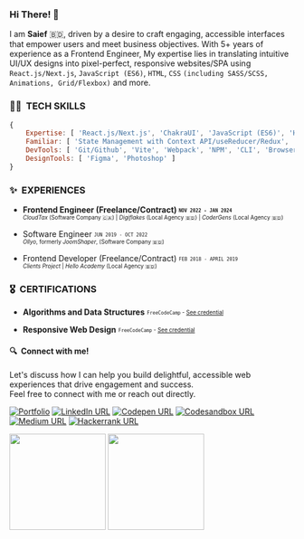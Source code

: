 <!-- ![visitors](https://visitor-badge.glitch.me/badge?page_id=iamsief.iamsaief) -->

### Hi There! 👋

I am **Saief** 🇧🇩, driven by a desire to craft engaging, accessible interfaces that empower users and meet business objectives. With 5+ years of experience as a Frontend Engineer, My expertise lies in translating intuitive UI/UX designs into pixel-perfect, responsive websites/SPA using `React.js/Next.js`, `JavaScript (ES6)`, `HTML`, `CSS` `(including SASS/SCSS, Animations, Grid/Flexbox)` and more.


### 🧑‍💻&nbsp; TECH SKILLS
<!-- 
<table>
    <tr>
        <td>Frontend</td>
        <td>JavaScript (ES6), ReactJS, HTML, CSS, SASS/SCSS, Bootstrap, TailwindCSS.</td>
    </tr>
    <tr>
        <td>Familiar</td>
        <td>NextJS, ChakraUI, GSAP, Framer-Motion, Redux, Redux-toolkit, REST api, <br/> PHP, WordPress, Page Building Tools, Design Systems, Storybook.</td>
    </tr>
    <tr>
        <td>Dev Tools</td>
        <td>Git/Github, Vite, Webpack, NPM, CLI, Browser dev tools, JIRA, Slack.</td>
    </tr>
    <tr>
        <td>Design Tools</td>
        <td>Figma, Photoshop, Sketch, Adobe XD.</td>
    </tr>
</table>
-->

```javascript
{
    Expertise: [ 'React.js/Next.js', 'ChakraUI', 'JavaScript (ES6)', 'HTML', 'CSS (SASS/SCSS)', 'TailwindCSS', 'Bootstrap' ],
    Familiar: [ 'State Management with Context API/useReducer/Redux', 'REST API', 'PHP', 'WordPress', 'Page Building Tools', 'GSAP', 'Framer Motion', 'Design Systems' ],
    DevTools: [ 'Git/Github', 'Vite', 'Webpack', 'NPM', 'CLI', 'Browser dev tools' ],
    DesignTools: [ 'Figma', 'Photoshop' ]
}
```

### ✨&nbsp; EXPERIENCES

- **Frontend Engineer (Freelance/Contract) <sub><sup>`NOV 2022 - JAN 2024`</sub></sup>** <br/> <sub><sup>_CloudTax_ (Software Company 🇨🇦) | _Digiflakes_ (Local Agency 🇧🇩) | _CoderGens_ (Local Agency 🇧🇩)</sub></sup>

- Software Engineer <sub><sup>`JUN 2019 - OCT 2022`</sup></sub> <br/> <sub><sup>_Ollyo_, formerly _JoomShaper_, (Software Company 🇧🇩)</sub></sup>

- Frontend Developer (Freelance/Contract) <sub><sup>`FEB 2018 - APRIL 2019`</sub></sup> <br/> <sub><sup> _Clients Project_ | _Hello Academy_ (Local Agency 🇧🇩)</sub></sup>

### 🎖️&nbsp; CERTIFICATIONS

- **Algorithms and Data Structures**  <sub><sup>`FreeCodeCamp` - [See credential](https://www.freecodecamp.org/certification/saiefalemon/javascript-algorithms-and-data-structures)</sub></su>

- **Responsive Web Design**  <sub><sup>`FreeCodeCamp` - [See credential](https://www.freecodecamp.org/certification/saiefalemon/responsive-web-design)</sub></sup>

#### 🔍&nbsp; Connect with me!

Let's discuss how I can help you build delightful, accessible web experiences that drive engagement and success. <br/>
Feel free to connect with me or reach out directly.

<!--[![Gmail URL](https://img.shields.io/badge/social--badge?style=social&label=email&logo=gmail)](mailto:saiefalemon@gmail.com)-->
[![Portfolio](https://img.shields.io/badge/social--badge?style=social&label=🌐%20Portfolio)](https://iamsaief.com/)
[![LinkedIn URL](https://img.shields.io/badge/social--badge?style=social&label=LinkedIn&logo=linkedin)](https://www.linkedin.com/in/saiefalemon)
[![Codepen URL](https://img.shields.io/badge/social--badge?style=social&label=Codepen&logo=codepen)](https://www.codepen.io/iamsaief)
[![Codesandbox URL](https://img.shields.io/badge/social--badge?style=social&label=Codesandbox&logo=codesandbox)](https://codesandbox.io/u/iamsaief) 
[![Medium URL](https://img.shields.io/badge/social--badge?style=social&label=medium&logo=medium)](https://medium.com/@saiefalemon)
[![Hackerrank URL](https://img.shields.io/badge/social--badge?style=social&label=HackerRank&logo=hackerrank)](https://www.hackerrank.com/saiefalemon)

<div>
<img height="170em" src="https://github-readme-stats-sigma-five.vercel.app/api/top-langs/?username=iamsaief&exclude_repo=KNN-Image-Classification&show_icons=true&hide_border=true&layout=compact&langs_count=8&theme=tokyonight"/>
<img height="170em" src="https://github-readme-stats-sigma-five.vercel.app/api?username=iamsaief&show_icons=true&hide_border=true&&count_private=true&include_all_commits=true&theme=tokyonight" />
</div>
